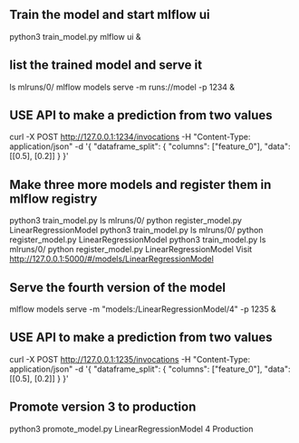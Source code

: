 ## Train the model and start mlflow ui
python3 train_model.py
mlflow ui &
## list the trained model and serve it
ls mlruns/0/
mlflow models serve -m runs:/<RUN-ID-1>/model -p 1234 &

## USE API to make a prediction from two values
curl -X POST http://127.0.0.1:1234/invocations   -H "Content-Type: application/json"   -d '{
        "dataframe_split": {
          "columns": ["feature_0"],
          "data": [[0.5], [0.2]]
        }
      }'

## Make three more models and register them in mlflow registry
python3 train_model.py
ls mlruns/0/
python register_model.py <RUN-ID-2> LinearRegressionModel
python3 train_model.py
ls mlruns/0/
python register_model.py <RUN-ID-3> LinearRegressionModel
python3 train_model.py
ls mlruns/0/
python register_model.py <RUN-ID-4> LinearRegressionModel
Visit http://127.0.0.1:5000/#/models/LinearRegressionModel

## Serve the fourth version of the model
mlflow models serve -m "models:/LinearRegressionModel/4" -p 1235 &

## USE API to make a prediction from two values
curl -X POST http://127.0.0.1:1235/invocations   -H "Content-Type: application/json"   -d '{
        "dataframe_split": {
          "columns": ["feature_0"],
          "data": [[0.5], [0.2]]
        }
      }'

## Promote version 3 to production
python3 promote_model.py LinearRegressionModel 4 Production
